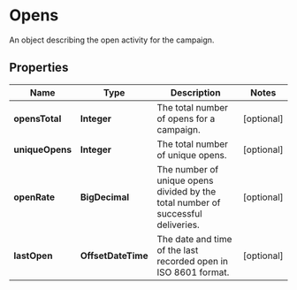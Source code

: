 

# Opens

An object describing the open activity for the campaign.

## Properties

| Name | Type | Description | Notes |
|------------ | ------------- | ------------- | -------------|
|**opensTotal** | **Integer** | The total number of opens for a campaign. |  [optional] |
|**uniqueOpens** | **Integer** | The total number of unique opens. |  [optional] |
|**openRate** | **BigDecimal** | The number of unique opens divided by the total number of successful deliveries. |  [optional] |
|**lastOpen** | **OffsetDateTime** | The date and time of the last recorded open in ISO 8601 format. |  [optional] |



